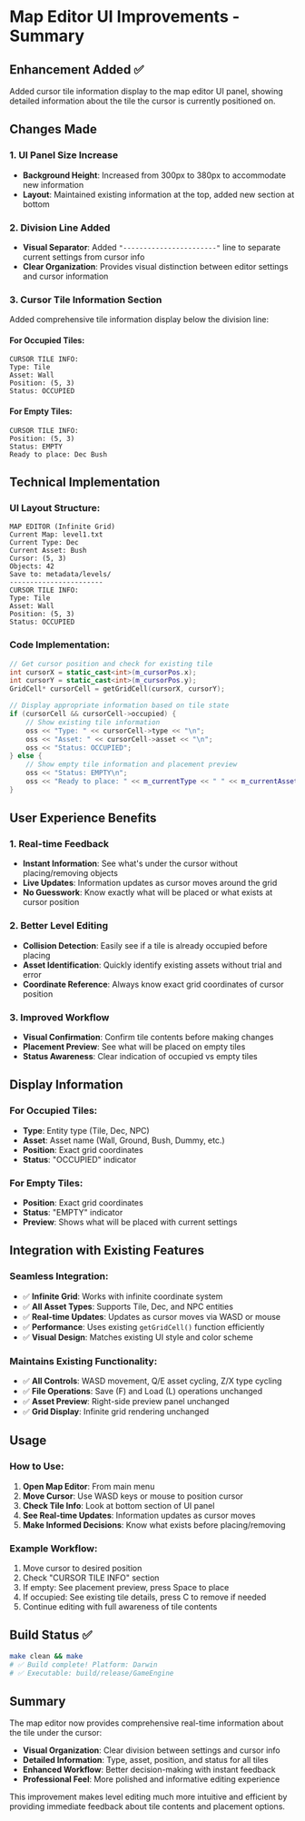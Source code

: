 # Map Editor UI Improvements - Summary

## Enhancement Added ✅

Added cursor tile information display to the map editor UI panel, showing detailed information about the tile the cursor is currently positioned on.

## Changes Made

### 1. UI Panel Size Increase
- **Background Height**: Increased from 300px to 380px to accommodate new information
- **Layout**: Maintained existing information at the top, added new section at bottom

### 2. Division Line Added
- **Visual Separator**: Added `"-----------------------"` line to separate current settings from cursor info
- **Clear Organization**: Provides visual distinction between editor settings and cursor information

### 3. Cursor Tile Information Section
Added comprehensive tile information display below the division line:

#### For Occupied Tiles:
```
CURSOR TILE INFO:
Type: Tile
Asset: Wall
Position: (5, 3)
Status: OCCUPIED
```

#### For Empty Tiles:
```
CURSOR TILE INFO:
Position: (5, 3)
Status: EMPTY
Ready to place: Dec Bush
```

## Technical Implementation

### UI Layout Structure:
```
MAP EDITOR (Infinite Grid)
Current Map: level1.txt
Current Type: Dec
Current Asset: Bush
Cursor: (5, 3)
Objects: 42
Save to: metadata/levels/
-----------------------
CURSOR TILE INFO:
Type: Tile
Asset: Wall
Position: (5, 3)
Status: OCCUPIED
```

### Code Implementation:
```cpp
// Get cursor position and check for existing tile
int cursorX = static_cast<int>(m_cursorPos.x);
int cursorY = static_cast<int>(m_cursorPos.y);
GridCell* cursorCell = getGridCell(cursorX, cursorY);

// Display appropriate information based on tile state
if (cursorCell && cursorCell->occupied) {
    // Show existing tile information
    oss << "Type: " << cursorCell->type << "\n";
    oss << "Asset: " << cursorCell->asset << "\n";
    oss << "Status: OCCUPIED";
} else {
    // Show empty tile information and placement preview
    oss << "Status: EMPTY\n";
    oss << "Ready to place: " << m_currentType << " " << m_currentAsset;
}
```

## User Experience Benefits

### 1. **Real-time Feedback**
- **Instant Information**: See what's under the cursor without placing/removing objects
- **Live Updates**: Information updates as cursor moves around the grid
- **No Guesswork**: Know exactly what will be placed or what exists at cursor position

### 2. **Better Level Editing**
- **Collision Detection**: Easily see if a tile is already occupied before placing
- **Asset Identification**: Quickly identify existing assets without trial and error
- **Coordinate Reference**: Always know exact grid coordinates of cursor position

### 3. **Improved Workflow**
- **Visual Confirmation**: Confirm tile contents before making changes
- **Placement Preview**: See what will be placed on empty tiles
- **Status Awareness**: Clear indication of occupied vs empty tiles

## Display Information

### For Occupied Tiles:
- **Type**: Entity type (Tile, Dec, NPC)
- **Asset**: Asset name (Wall, Ground, Bush, Dummy, etc.)
- **Position**: Exact grid coordinates
- **Status**: "OCCUPIED" indicator

### For Empty Tiles:
- **Position**: Exact grid coordinates  
- **Status**: "EMPTY" indicator
- **Preview**: Shows what will be placed with current settings

## Integration with Existing Features

### Seamless Integration:
- ✅ **Infinite Grid**: Works with infinite coordinate system
- ✅ **All Asset Types**: Supports Tile, Dec, and NPC entities
- ✅ **Real-time Updates**: Updates as cursor moves via WASD or mouse
- ✅ **Performance**: Uses existing `getGridCell()` function efficiently
- ✅ **Visual Design**: Matches existing UI style and color scheme

### Maintains Existing Functionality:
- ✅ **All Controls**: WASD movement, Q/E asset cycling, Z/X type cycling
- ✅ **File Operations**: Save (F) and Load (L) operations unchanged
- ✅ **Asset Preview**: Right-side preview panel unchanged
- ✅ **Grid Display**: Infinite grid rendering unchanged

## Usage

### How to Use:
1. **Open Map Editor**: From main menu
2. **Move Cursor**: Use WASD keys or mouse to position cursor
3. **Check Tile Info**: Look at bottom section of UI panel
4. **See Real-time Updates**: Information updates as cursor moves
5. **Make Informed Decisions**: Know what exists before placing/removing

### Example Workflow:
1. Move cursor to desired position
2. Check "CURSOR TILE INFO" section
3. If empty: See placement preview, press Space to place
4. If occupied: See existing tile details, press C to remove if needed
5. Continue editing with full awareness of tile contents

## Build Status ✅

```bash
make clean && make
# ✅ Build complete! Platform: Darwin
# ✅ Executable: build/release/GameEngine
```

## Summary

The map editor now provides comprehensive real-time information about the tile under the cursor:
- **Visual Organization**: Clear division between settings and cursor info
- **Detailed Information**: Type, asset, position, and status for all tiles
- **Enhanced Workflow**: Better decision-making with instant feedback
- **Professional Feel**: More polished and informative editing experience

This improvement makes level editing much more intuitive and efficient by providing immediate feedback about tile contents and placement options.
